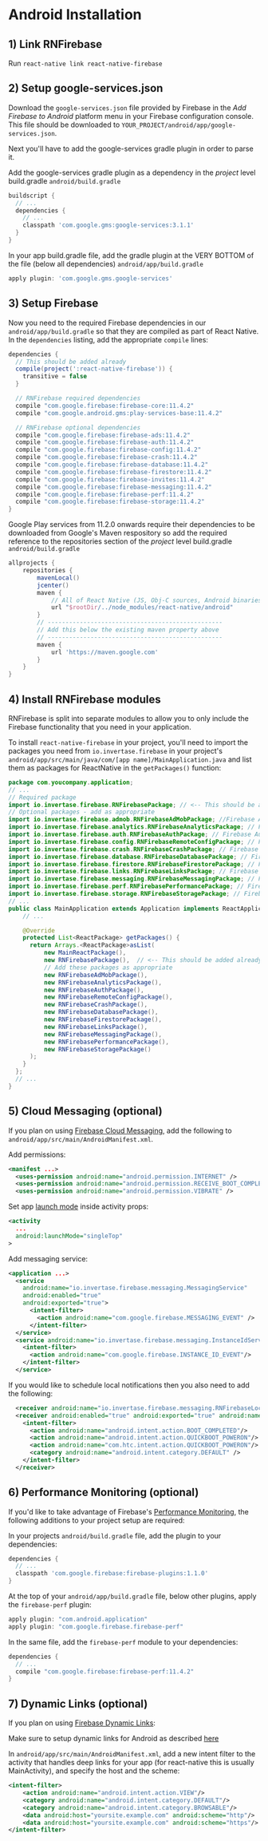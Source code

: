 # Android Installation

## 1) Link RNFirebase

Run `react-native link react-native-firebase`

## 2) Setup google-services.json
Download the `google-services.json` file provided by Firebase in the _Add Firebase to Android_ platform menu in your Firebase configuration console. This file should be downloaded to `YOUR_PROJECT/android/app/google-services.json`.

Next you'll have to add the google-services gradle plugin in order to parse it.

Add the google-services gradle plugin as a dependency in the *project* level build.gradle
`android/build.gradle`
```groovy
buildscript {
  // ...
  dependencies {
    // ...
    classpath 'com.google.gms:google-services:3.1.1'
  }
}
```

In your app build.gradle file, add the gradle plugin at the VERY BOTTOM of the file (below all dependencies)
`android/app/build.gradle`
```groovy
apply plugin: 'com.google.gms.google-services'
```

## 3) Setup Firebase

Now you need to the required Firebase dependencies in our `android/app/build.gradle` so that they are compiled as part of React Native. In the `dependencies` listing, add the appropriate `compile` lines:

```groovy
dependencies {
  // This should be added already
  compile(project(':react-native-firebase')) {
    transitive = false
  }

  // RNFirebase required dependencies
  compile "com.google.firebase:firebase-core:11.4.2"
  compile "com.google.android.gms:play-services-base:11.4.2"

  // RNFirebase optional dependencies
  compile "com.google.firebase:firebase-ads:11.4.2"
  compile "com.google.firebase:firebase-auth:11.4.2"
  compile "com.google.firebase:firebase-config:11.4.2"
  compile "com.google.firebase:firebase-crash:11.4.2"
  compile "com.google.firebase:firebase-database:11.4.2"
  compile "com.google.firebase:firebase-firestore:11.4.2"
  compile "com.google.firebase:firebase-invites:11.4.2"
  compile "com.google.firebase:firebase-messaging:11.4.2"
  compile "com.google.firebase:firebase-perf:11.4.2"
  compile "com.google.firebase:firebase-storage:11.4.2"
}
```

Google Play services from 11.2.0 onwards require their dependencies to be downloaded from Google's Maven respository so add the
required reference to the repositories section of the *project* level build.gradle
`android/build.gradle`

```groovy
allprojects {
    repositories {
        mavenLocal()
        jcenter()
        maven {
            // All of React Native (JS, Obj-C sources, Android binaries) is installed from npm
            url "$rootDir/../node_modules/react-native/android"
        }
        // -------------------------------------------------
        // Add this below the existing maven property above
        // -------------------------------------------------
        maven {
            url 'https://maven.google.com'
        }
    }
}
```

## 4) Install RNFirebase modules

RNFirebase is split into separate modules to allow you to only include the Firebase functionality that you need in your application.

To install `react-native-firebase` in your project, you'll need to import the packages you need from `io.invertase.firebase` in your project's `android/app/src/main/java/com/[app name]/MainApplication.java` and list them as packages for ReactNative in the `getPackages()` function:

```java
package com.youcompany.application;
// ...
// Required package
import io.invertase.firebase.RNFirebasePackage; // <-- This should be added already
// Optional packages - add as appropriate
import io.invertase.firebase.admob.RNFirebaseAdMobPackage; //Firebase AdMob
import io.invertase.firebase.analytics.RNFirebaseAnalyticsPackage; // Firebase Analytics
import io.invertase.firebase.auth.RNFirebaseAuthPackage; // Firebase Auth
import io.invertase.firebase.config.RNFirebaseRemoteConfigPackage; // Firebase Remote Config
import io.invertase.firebase.crash.RNFirebaseCrashPackage; // Firebase Crash Reporting
import io.invertase.firebase.database.RNFirebaseDatabasePackage; // Firebase Realtime Database
import io.invertase.firebase.firestore.RNFirebaseFirestorePackage; // Firebase Firestore
import io.invertase.firebase.links.RNFirebaseLinksPackage; // Firebase Links
import io.invertase.firebase.messaging.RNFirebaseMessagingPackage; // Firebase Cloud Messaging
import io.invertase.firebase.perf.RNFirebasePerformancePackage; // Firebase Performance
import io.invertase.firebase.storage.RNFirebaseStoragePackage; // Firebase Storage
// ...
public class MainApplication extends Application implements ReactApplication {
    // ...

    @Override
    protected List<ReactPackage> getPackages() {
      return Arrays.<ReactPackage>asList(
          new MainReactPackage(),
          new RNFirebasePackage(),  // <-- This should be added already
          // Add these packages as appropriate
          new RNFirebaseAdMobPackage(),
          new RNFirebaseAnalyticsPackage(),
          new RNFirebaseAuthPackage(),
          new RNFirebaseRemoteConfigPackage(),
          new RNFirebaseCrashPackage(),
          new RNFirebaseDatabasePackage(),
          new RNFirebaseFirestorePackage(),
          new RNFirebaseLinksPackage(),
          new RNFirebaseMessagingPackage(),
          new RNFirebasePerformancePackage(),
          new RNFirebaseStoragePackage()
      );
    }
  };
  // ...
}
```

## 5) Cloud Messaging (optional)

If you plan on using [Firebase Cloud Messaging](https://firebase.google.com/docs/cloud-messaging/), add the following to `android/app/src/main/AndroidManifest.xml`.

Add permissions:
```xml
<manifest ...>
  <uses-permission android:name="android.permission.INTERNET" />
  <uses-permission android:name="android.permission.RECEIVE_BOOT_COMPLETED"/>
  <uses-permission android:name="android.permission.VIBRATE" />
```

Set app [launch mode](https://inthecheesefactory.com/blog/understand-android-activity-launchmode/en) inside activity props:
```xml
<activity
  ...
  android:launchMode="singleTop"
>
```

Add messaging service:
```xml
<application ...>
  <service
    android:name="io.invertase.firebase.messaging.MessagingService"
    android:enabled="true"
    android:exported="true">
      <intent-filter>
        <action android:name="com.google.firebase.MESSAGING_EVENT" />
      </intent-filter>
  </service>
  <service android:name="io.invertase.firebase.messaging.InstanceIdService" android:exported="false">
    <intent-filter>
      <action android:name="com.google.firebase.INSTANCE_ID_EVENT"/>
    </intent-filter>
  </service>
```

If you would like to schedule local notifications then you also need to add the following:
```xml
  <receiver android:name="io.invertase.firebase.messaging.RNFirebaseLocalMessagingPublisher"/>
  <receiver android:enabled="true" android:exported="true" android:name="io.invertase.firebase.messaging.RNFirebaseSystemBootEventReceiver">
    <intent-filter>
      <action android:name="android.intent.action.BOOT_COMPLETED"/>
      <action android:name="android.intent.action.QUICKBOOT_POWERON"/>
      <action android:name="com.htc.intent.action.QUICKBOOT_POWERON"/>
      <category android:name="android.intent.category.DEFAULT" />
    </intent-filter>
  </receiver>
```

## 6) Performance Monitoring (optional)

If you'd like to take advantage of Firebase's [Performance Monitoring](https://firebase.google.com/docs/perf-mon/), the following additions
 to your project setup are required:

In your projects `android/build.gradle` file, add the plugin to your dependencies:

```groovy
dependencies {
  // ...
  classpath 'com.google.firebase:firebase-plugins:1.1.0'
}
```

At the top of your `android/app/build.gradle` file, below other plugins, apply the `firebase-perf` plugin:
```groovy
apply plugin: "com.android.application"
apply plugin: "com.google.firebase.firebase-perf"
```

In the same file, add the `firebase-perf` module to your dependencies:

```groovy
dependencies {
  // ...
  compile "com.google.firebase:firebase-perf:11.4.2"
}
```

## 7) Dynamic Links (optional)

If you plan on using [Firebase Dynamic
Links](https://firebase.google.com/docs/dynamic-links/):

Make sure to setup dynamic links for Android as described [here](https://firebase.google.com/docs/dynamic-links/android/receive#set-up-firebase-and-the-dynamic-links-sdk)

In `android/app/src/main/AndroidManifest.xml`, add a new intent filter to the activity that handles deep links for your app (for react-native this is usually MainActivity), and specify the host and the scheme:

```xml
<intent-filter>
    <action android:name="android.intent.action.VIEW"/>
    <category android:name="android.intent.category.DEFAULT"/>
    <category android:name="android.intent.category.BROWSABLE"/>
    <data android:host="yoursite.example.com" android:scheme="http"/>
    <data android:host="yoursite.example.com" android:scheme="https"/>
</intent-filter>
```
